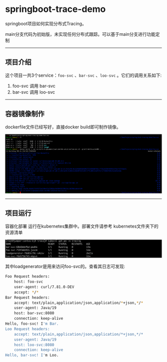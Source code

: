 # springboot-trace-demo

springboot项目如何实现分布式Tracing。

main分支代码为初始版，未实现任何分布式跟踪。可以基于main分支进行功能定制

---

## 项目介绍

这个项目一共3个service：`foo-svc` 、`bar-svc` 、`loo-svc` 。它们的调用关系如下:

1. foo-svc 调用 bar-svc
2. bar-svc 调用 loo-svc

---

## 容器镜像制作

dockerfile文件已经写好，直接docker build即可制作镜像。

![image-20240205103708821](assets/image-20240205103708821.png)

---

## 项目运行

容器化部署 运行在kubernetes集群中。部署文件请参考 kubernetes文件夹下的资源清单

![image-20240205111656838](assets/image-20240205111656838.png)

其中loadgenerator是用来访问foo-svc的。查看其日志可发现:

```bash
Foo Request headers:
	host: foo-svc
	user-agent: curl/7.81.0-DEV
	accept: */*
Bar Request headers:
	accept: text/plain,application/json,application/*+json,*/*
	user-agent: Java/19
	host: bar-svc:8080
	connection: keep-alive
Hello, foo-svc! I'm Bar.
Loo Request headers:
	accept: text/plain,application/json,application/*+json,*/*
	user-agent: Java/19
	host: loo-svc:8080
	connection: keep-alive
Hello, bar-svc! I'm Loo.
```


